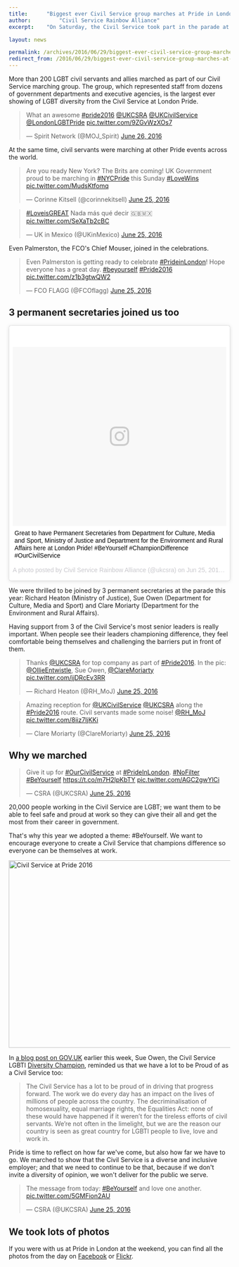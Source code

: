 ```yaml
---
title: 		"Biggest ever Civil Service group marches at Pride in London"
author: 		"Civil Service Rainbow Alliance"
excerpt: 	"On Saturday, the Civil Service took part in the parade at Pride in London."

layout: news

permalink: /archives/2016/06/29/biggest-ever-civil-service-group-marches-at-pride-in-london/
redirect_from: /2016/06/29/biggest-ever-civil-service-group-marches-at-pride-in-london/
---
```


More than 200 LGBT civil servants and allies marched as part of our Civil Service marching group. The group, which represented staff from dozens of government departments and executive agencies, is the largest ever showing of LGBT diversity from the Civil Service at London Pride.

<blockquote class="twitter-tweet" data-lang="en"><p lang="en" dir="ltr">What an awesome <a href="https://twitter.com/hashtag/pride2016?src=hash">#pride2016</a> <a href="https://twitter.com/UKCSRA">@UKCSRA</a> <a href="https://twitter.com/UKCivilService">@UKCivilService</a> <a href="https://twitter.com/LondonLGBTPride">@LondonLGBTPride</a> <a href="https://t.co/9ZGvWzXOs7">pic.twitter.com/9ZGvWzXOs7</a></p>&mdash; Spirit Network (@MOJ_Spirit) <a href="https://twitter.com/MOJ_Spirit/status/746987915897602048">June 26, 2016</a></blockquote>

At the same time, civil servants were marching at other Pride events across the world.

<blockquote class="twitter-tweet" data-lang="en"><p lang="en" dir="ltr">Are you ready New York? The Brits are coming! UK Government proud to be marching in <a href="https://twitter.com/hashtag/NYCPride?src=hash">#NYCPride</a> this Sunday <a href="https://twitter.com/hashtag/LoveWins?src=hash">#LoveWins</a> <a href="https://t.co/MudsKtfomq">pic.twitter.com/MudsKtfomq</a></p>&mdash; Corinne Kitsell (@corinnekitsell) <a href="https://twitter.com/corinnekitsell/status/746755852695146496">June 25, 2016</a></blockquote>

<blockquote class="twitter-tweet" data-lang="en"><p lang="es" dir="ltr"><a href="https://twitter.com/hashtag/LoveisGREAT?src=hash">#LoveisGREAT</a> Nada más qué decir 🇬🇧🇲🇽 <a href="https://t.co/SeXaTb2cBC">pic.twitter.com/SeXaTb2cBC</a></p>&mdash; UK in Mexico (@UKinMexico) <a href="https://twitter.com/UKinMexico/status/746803477829947392">June 25, 2016</a></blockquote>

Even Palmerston, the FCO's Chief Mouser, joined in the celebrations.

<blockquote class="twitter-tweet" data-lang="en"><p lang="en" dir="ltr">Even Palmerston is getting ready to celebrate <a href="https://twitter.com/hashtag/PrideinLondon?src=hash">#PrideinLondon</a>! Hope everyone has a great day. <a href="https://twitter.com/hashtag/beyourself?src=hash">#beyourself</a> <a href="https://twitter.com/hashtag/Pride2016?src=hash">#Pride2016</a> <a href="https://t.co/z1b3gtwQW2">pic.twitter.com/z1b3gtwQW2</a></p>&mdash; FCO FLAGG (@FCOflagg) <a href="https://twitter.com/FCOflagg/status/746648831748612096">June 25, 2016</a></blockquote>

## 3 permanent secretaries joined us too

<blockquote class="instagram-media" data-instgrm-captioned data-instgrm-version="7" style=" background:#FFF; border:0; border-radius:3px; box-shadow:0 0 1px 0 rgba(0,0,0,0.5),0 1px 10px 0 rgba(0,0,0,0.15); margin: 1px; max-width:658px; padding:0; width:99.375%; width:-webkit-calc(100% - 2px); width:calc(100% - 2px);"><div style="padding:8px;"> <div style=" background:#F8F8F8; line-height:0; margin-top:40px; padding:41.8518518519% 0; text-align:center; width:100%;"> <div style=" background:url(data:image/png;base64,iVBORw0KGgoAAAANSUhEUgAAACwAAAAsCAMAAAApWqozAAAABGdBTUEAALGPC/xhBQAAAAFzUkdCAK7OHOkAAAAMUExURczMzPf399fX1+bm5mzY9AMAAADiSURBVDjLvZXbEsMgCES5/P8/t9FuRVCRmU73JWlzosgSIIZURCjo/ad+EQJJB4Hv8BFt+IDpQoCx1wjOSBFhh2XssxEIYn3ulI/6MNReE07UIWJEv8UEOWDS88LY97kqyTliJKKtuYBbruAyVh5wOHiXmpi5we58Ek028czwyuQdLKPG1Bkb4NnM+VeAnfHqn1k4+GPT6uGQcvu2h2OVuIf/gWUFyy8OWEpdyZSa3aVCqpVoVvzZZ2VTnn2wU8qzVjDDetO90GSy9mVLqtgYSy231MxrY6I2gGqjrTY0L8fxCxfCBbhWrsYYAAAAAElFTkSuQmCC); display:block; height:44px; margin:0 auto -44px; position:relative; top:-22px; width:44px;"></div></div> <p style=" margin:8px 0 0 0; padding:0 4px;"> <a href="https://www.instagram.com/p/BHFQ_N2BT6I/" style=" color:#000; font-family:Arial,sans-serif; font-size:14px; font-style:normal; font-weight:normal; line-height:17px; text-decoration:none; word-wrap:break-word;" target="_blank">Great to have Permanent Secretaries from Department for Culture, Media and Sport, Ministry of Justice and Department for the Environment and Rural Affairs here at London Pride! #BeYourself #ChampionDifference #OurCivilService</a></p> <p style=" color:#c9c8cd; font-family:Arial,sans-serif; font-size:14px; line-height:17px; margin-bottom:0; margin-top:8px; overflow:hidden; padding:8px 0 7px; text-align:center; text-overflow:ellipsis; white-space:nowrap;">A photo posted by Civil Service Rainbow Alliance (@ukcsra) on <time style=" font-family:Arial,sans-serif; font-size:14px; line-height:17px;" datetime="2016-06-25T15:20:39+00:00">Jun 25, 2016 at 8:20am PDT</time></p></div></blockquote>

We were thrilled to be joined by 3 permanent secretaries at the parade this year: Richard Heaton (Ministry of Justice), Sue Owen (Department for Culture, Media and Sport) and Clare Moriarty (Department for the Environment and Rural Affairs). 

Having support from 3 of the Civil Service's most senior leaders is really important. When people see their leaders championing difference, they feel comfortable being themselves and challenging the barriers put in front of them.

<blockquote class="twitter-tweet" data-lang="en"><p lang="en" dir="ltr">Thanks <a href="https://twitter.com/UKCSRA">@UKCSRA</a> for top company as part of <a href="https://twitter.com/hashtag/Pride2016?src=hash">#Pride2016</a>. In the pic: <a href="https://twitter.com/OllieEntwistle">@OllieEntwistle</a>, Sue Owen, <a href="https://twitter.com/ClareMoriarty">@ClareMoriarty</a> <a href="https://t.co/jjDRcEv3RR">pic.twitter.com/jjDRcEv3RR</a></p>&mdash; Richard Heaton (@RH_MoJ) <a href="https://twitter.com/RH_MoJ/status/746759388891865088">June 25, 2016</a></blockquote>

<blockquote class="twitter-tweet" data-lang="en"><p lang="en" dir="ltr">Amazing reception for <a href="https://twitter.com/UKCivilService">@UKCivilService</a> <a href="https://twitter.com/UKCSRA">@UKCSRA</a> along the <a href="https://twitter.com/hashtag/Pride2016?src=hash">#Pride2016</a> route. Civil servants made some noise! <a href="https://twitter.com/RH_MoJ">@RH_MoJ</a> <a href="https://t.co/8iiz7IjKKi">pic.twitter.com/8iiz7IjKKi</a></p>&mdash; Clare Moriarty (@ClareMoriarty) <a href="https://twitter.com/ClareMoriarty/status/746755697262600196">June 25, 2016</a></blockquote>

## Why we marched

<blockquote class="twitter-tweet" data-lang="en"><p lang="en" dir="ltr">Give it up for <a href="https://twitter.com/hashtag/OurCivilService?src=hash">#OurCivilService</a> at <a href="https://twitter.com/hashtag/PrideInLondon?src=hash">#PrideInLondon</a>. <a href="https://twitter.com/hashtag/NoFilter?src=hash">#NoFilter</a> <a href="https://twitter.com/hashtag/BeYourself?src=hash">#BeYourself</a> <a href="https://t.co/m7H2IpKbTY">https://t.co/m7H2IpKbTY</a> <a href="https://t.co/AGC2gwYlCi">pic.twitter.com/AGC2gwYlCi</a></p>&mdash; CSRA (@UKCSRA) <a href="https://twitter.com/UKCSRA/status/746733522501640192">June 25, 2016</a></blockquote>

20,000 people working in the Civil Service are LGBT; we want them to be able to feel safe and proud at work so they can give their all and get the most from their career in government. 

That's why this year we adopted a theme: #BeYourself. We want to encourage everyone to create a Civil Service that champions difference so everyone can be themselves at work.

<a data-flickr-embed="true"  href="https://www.flickr.com/photos/132635591@N02/27658394850/in/photostream/" title="Civil Service at Pride 2016"><img src="https://c3.staticflickr.com/8/7316/27658394850_981829b2e9_z.jpg" width="640" height="426" alt="Civil Service at Pride 2016"></a>

In [a blog post on GOV.UK](https://civilservice.blog.gov.uk/2016/06/28/be-yourself-this-pride-and-champion-difference/) earlier this week, Sue Owen, the Civil Service LGBTI [Diversity Champion](https://civilservice.blog.gov.uk/tag/diversity-champions/), reminded us that we have a lot to be Proud of as a Civil Service too:

> The Civil Service has a lot to be proud of in driving that progress forward. The work we do every day has an impact on the lives of millions of people across the country. The decriminalisation of homosexuality, equal marriage rights, the Equalities Act: none of these would have happened if it weren’t for the tireless efforts of civil servants. We’re not often in the limelight, but we are the reason our country is seen as great country for LGBTI people to live, love and work in.

Pride is time to reflect on how far we've come, but also how far we have to go. We marched to show that the Civil Service is a diverse and inclusive employer; and that we need to continue to be that, because if we don't invite a diversity of opinion, we won't deliver for the public we serve.

<blockquote class="twitter-tweet" data-lang="en"><p lang="en" dir="ltr">The message from today: <a href="https://twitter.com/hashtag/BeYourself?src=hash">#BeYourself</a> and love one another. <a href="https://t.co/5GMFion2AU">pic.twitter.com/5GMFion2AU</a></p>&mdash; CSRA (@UKCSRA) <a href="https://twitter.com/UKCSRA/status/746754592873000960">June 25, 2016</a></blockquote>

## We took lots of photos

If you were with us at Pride in London at the weekend, you can find all the photos from the day on [Facebook](https://www.facebook.com/media/set/?set=a.1712964468953167.1073741833.1407804409469176&type=1&l=5fa8610791) or [Flickr](https://flic.kr/s/aHskyYEtSy).

<script async src="//embedr.flickr.com/assets/client-code.js" charset="utf-8"></script>

<script async src="//platform.twitter.com/widgets.js" charset="utf-8"></script>

<script async defer src="//platform.instagram.com/en_US/embeds.js"></script>